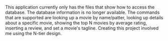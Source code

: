 This application currently only has the files that show how to access the database. The database information is no longer available. The commands that are supported are looking up a movie by name/patter, looking up details about a specific movie, showing the top N movies by average rating, inserting a review, and set a movie's tagline. Creating this project involved me using the N-tier design.
